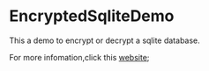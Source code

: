 EncryptedSqliteDemo
===================
This a demo to encrypt or decrypt a sqlite database.

For more infomation,click this [website](http://sqlcipher.net/ios-tutorial/);
